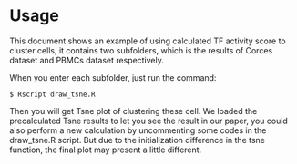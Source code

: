 # Usage
This document shows an example of using calculated TF activity score to cluster cells, it contains two subfolders,
which is the results of Corces dataset and PBMCs dataset respectively.

When you enter each subfolder, just run the command: 
<pre><code>$ Rscript draw_tsne.R 
</code></pre>  
Then you will get Tsne plot of clustering these cell. We loaded the precalculated Tsne results to let you see the result in
our paper, you could also perform a new calculation by uncommenting some codes in the draw_tsne.R script. But due to the initialization
difference in the tsne function, the final plot may present a little different. 
